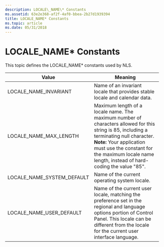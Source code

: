 ```yaml
---
description: LOCALE\_NAME\* Constants
ms.assetid: 63e2e368-af2f-4af0-bbea-2b27d1939394
title: LOCALE_NAME* Constants
ms.topic: article
ms.date: 05/31/2018
---
```


# LOCALE\_NAME\* Constants

This topic defines the LOCALE\_NAME\* constants used by NLS.




| Value | Meaning | 
|-------|---------|
| LOCALE_NAME_INVARIANT | Name of an invariant locale that provides stable locale and calendar data. | 
| LOCALE_NAME_MAX_LENGTH | Maximum length of a locale name. The maximum number of characters allowed for this string is 85, including a terminating null character. **Note:** Your application must use the constant for the maximum locale name length, instead of hard-coding the value "85".<br> | 
| LOCALE_NAME_SYSTEM_DEFAULT | Name of the current operating system locale. | 
| LOCALE_NAME_USER_DEFAULT | Name of the current user locale, matching the preference set in the regional and language options portion of Control Panel. This locale can be different from the locale for the current user interface language. | 




 

 

 




